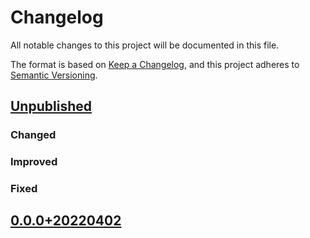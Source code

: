 # Changelog

All notable changes to this project will be documented in this file.

The format is based on [Keep a Changelog](https://keepachangelog.com/en/1.0.0/),
and this project adheres to [Semantic Versioning](https://semver.org/spec/v2.0.0.html).


## [Unpublished](https://github.com/ec2u/card/compare/v1.0.2...HEAD)

### Changed

### Improved

### Fixed


## [0.0.0+20220402](https://github.com/ec2u/card/compare/v1.0.1...v1.0.2)
